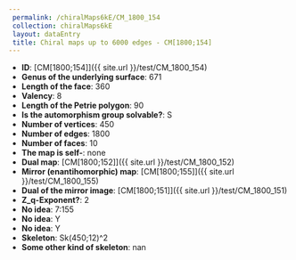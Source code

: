 ```yaml
--- 
 permalink: /chiralMaps6kE/CM_1800_154 
 collection: chiralMaps6kE
 layout: dataEntry
 title: Chiral maps up to 6000 edges - CM[1800;154]
---
```


- **ID**: [CM[1800;154]]({{ site.url }}/test/CM_1800_154)
- **Genus of the underlying surface**: 671
- **Length of the face**: 360
- **Valency**: 8
- **Length of the Petrie polygon**: 90
- **Is the automorphism group solvable?**: S
- **Number of vertices**: 450
- **Number of edges**: 1800
- **Number of faces**: 10
- **The map is self-**: none
- **Dual map**: [CM[1800;152]]({{ site.url }}/test/CM_1800_152)
- **Mirror (enantihomorphic) map**: [CM[1800;155]]({{ site.url }}/test/CM_1800_155)
- **Dual of the mirror image**: [CM[1800;151]]({{ site.url }}/test/CM_1800_151)
- **Z_q-Exponent?**: 2
- **No idea**:  7:155
- **No idea**: Y
- **No idea**: Y
- **Skeleton**: Sk(450;12)^2
- **Some other kind of skeleton**: nan

